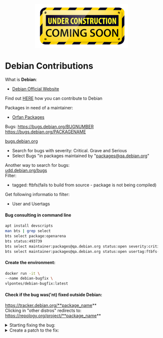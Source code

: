 <p align="center"> <img src="https://github.com/vlpontes/debian-contrib/blob/main/images/underconstruction.png">


# Debian Contributions

What is **Debian**:  
- [Debian Official Website](https://www.debian.org/)  

Find out 
[HERE](https://www.debian.org/intro/help) how you can contribute to Debian  

Packages in need of a maintainer:
- [Orfan Packages](https://qa.debian.org/developer.php?email=packages@qa.debian.org)

Bugs: https://bugs.debian.org/BUGNUMBER  
      https://bugs.debian.org/PACKAGENAME

[bugs.debian.org](https://www.debian.org/Bugs/)  
- Search for bugs with severity: Critical. Grave and Serious  
- Select Bugs "in packages maintained by "packages@qa.debian.org"

Another way to search for bugs:  
[udd.debian.org/bugs](https://udd.debian.org/bugs)  
Filter:   
- tagged: ftbfs(fails to build from source - package is not being compiled)

Get following informatio to filter:
- User and Usertags

#### Bug consulting in command line
```bash
apt install devscripts
man bts | grep select
bts select package:openarena
bts status:493739
bts select maintainer:packages@qa.debian.org status:open severity:critical severity:grave severity:serious
bts select maintainer:packages@qa.debian.org status:open usertag:ftbfs-gcc-14 users:debian-gcc@lists.debian.org
```

#### Create the environment:
```bash
docker run -it \
--name debian-bugfix \
vlpontes/debian-bugfix:latest
```


#### Check if the bug was('nt) fixed outside Debian:  
https://tracker.debian.org/**package_name**  
Clicking in "other distros" redirects to: https://repology.org/project/**package_name**

<details>
<summary>Starting fixing the bug:</summary>  

```bash
mkdir package_name; cd package_name # create a folder with the name of the package
apt source package_name # download the source code of the package
cd package_name-version # after downloading it extracts a folder with the name of the package
debuild # compile the source code
```
</details>  

<details>
<summary>Create a patch to the fix:</summary>  

```bash 
ls debian/patches # to check the name of previous patches
dpkg-source --commit # to create a patch
debuild # compile the package you just fixed
debi # to install and test the fixed package before sending to Debian
```
</details>

